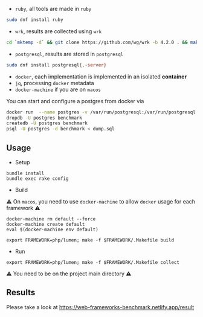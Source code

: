 - `ruby`, all tools are made in `ruby`

```sh
sudo dnf install ruby
```

- `wrk`, results are collected using `wrk`

```sh
cd `mktemp -d` && git clone https://github.com/wg/wrk -b 4.2.0 . && make && sudo mv wrk /usr/bin/
```

- `postgresql`, results are stored in `postgresql`

```sh
sudo dnf install postgresql{,-server}
```

- `docker`, each implementation is implemented in an isolated **container**
- `jq`, processing `docker` metadata
- `docker-machine` if you are on `macos`

You can start and configure a postgres from docker via

```sh
docker run  --name postgres -v /var/run/postgresql:/var/run/postgresql -e POSTGRES_PASSWORD=postgres -e POSTGRES_HOST_AUTH_METHOD=trust -d -p 5432:5432 postgres
dropdb -U postgres benchmark
createdb -U postgres benchmark
psql -U postgres -d benchmark < dump.sql
```

## Usage

- Setup

```
bundle install
bundle exec rake config
```

- Build

:warning: On `macos`, you need to use `docker-machine` to allow `docker` usage
for each framework :warning:

```
docker-machine rm default --force
docker-machine create default
eval $(docker-machine env default)
```

```
export FRAMEWORK=php/lumen; make -f $FRAMEWORK/.Makefile build
```

- Run

```
export FRAMEWORK=php/lumen; make -f $FRAMEWORK/.Makefile collect
```

:warning: You need to be on the project main directory :warning:

## Results

Please take a look at https://web-frameworks-benchmark.netlify.app/result
